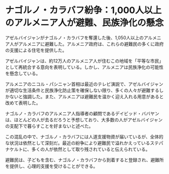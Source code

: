 # ナゴルノ・カラバフ紛争：1,000人以上のアルメニア人が避難、民族浄化の懸念

アゼルバイジャンがナゴルノ・カラバフを奪還した後、1,050人以上のアルメニア人がアルメニアに避難した。アルメニア政府は、これらの避難民の多くに政府の支援による住宅を提供した。

アゼルバイジャンは、約12万人のアルメニア人が住むこの地域を「平等な市民」として再統合する意向を表明している。しかし、アルメニアは民族浄化の可能性を懸念している。

アルメニアのニコル・パシニャン首相は最近のテレビ演説で、アゼルバイジャンが適切な生活条件と民族浄化防止策を確保しない限り、多くの人々が避難するしかないと強調した。また、アルメニアは避難民を温かく迎え入れる用意があると改めて表明した。

ナゴルノ・カラバフのアルメニア人指導者の顧問であるデイビッド・ババヤンは、ほとんどの人が去るだろうと予想しており、大多数の人がアゼルバイジャンの支配下で暮らすことを好まないと述べた。

この混乱の中で、ナゴルノ・カラバフには人道支援物資が届いているが、全体的な状況は依然として深刻だ。最近の紛争により避難民で溢れかえっているステパナケルトに、多くの人が依然として取り残されていると伝えられている。

避難民は、子どもを含む、ナゴルノ・カラバフから到着すると登録され、避難所を提供し、心理的支援を受けることができる。
